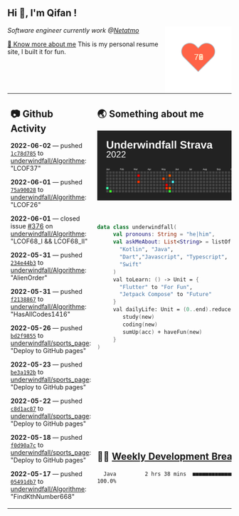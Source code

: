 <h2> Hi 👋, I'm Qifan ! </h2>
<a href="https://github.com/underwindfall/iBeats"><img align="right" width="150px" src="https://raw.githubusercontent.com/underwindfall/iBeats/main/files/heart.svg"/></a>
<p><em>Software engineer currently work @<a href="https://www.netatmo.com">Netatmo</a></em></p>
<p><a href="https://qifanyang.com/resume" target="_blank"> 🔭 Know more about me</a> This is my personal resume site, I built it for fun.</p>
<table><tr><td valign="top" rowspan="2">

 ## 📷 Github Activity
 <!-- githubActivity starts -->
  **2022-06-02** — pushed [`1c78d785`](https://github.com/underwindfall/Algorithme/commit/1c78d7855cd4df35ab5a80c567eb0ab3355a11ef) to [underwindfall/Algorithme](https://api.github.com/repos/underwindfall/Algorithme): "LCOF37"

  **2022-06-01** — pushed [`75a90028`](https://github.com/underwindfall/Algorithme/commit/75a90028f6ec2e89760ee9002d03b56ea682d7bd) to [underwindfall/Algorithme](https://api.github.com/repos/underwindfall/Algorithme): "LCOF26"

  **2022-06-01** — closed issue [#376](https://api.github.com/repos/underwindfall/Algorithme/issues/376) on [underwindfall/Algorithme](https://api.github.com/repos/underwindfall/Algorithme): "LCOF68_I && LCOF68_II"

  **2022-05-31** — pushed [`234e44b3`](https://github.com/underwindfall/Algorithme/commit/234e44b3a778775ee183d18d15cb52fdc2a120fe) to [underwindfall/Algorithme](https://api.github.com/repos/underwindfall/Algorithme): "AlienOrder"

  **2022-05-31** — pushed [`f2138867`](https://github.com/underwindfall/Algorithme/commit/f2138867c224aaff2020f656e65e62567f5846ad) to [underwindfall/Algorithme](https://api.github.com/repos/underwindfall/Algorithme): "HasAllCodes1416"

  **2022-05-26** — pushed [`bd2f9855`](https://github.com/underwindfall/sports_page/commit/bd2f98551ea196c6c1630a0e2f0738196f978904) to [underwindfall/sports_page](https://api.github.com/repos/underwindfall/sports_page): "Deploy to GitHub pages"

  **2022-05-23** — pushed [`be3a192b`](https://github.com/underwindfall/sports_page/commit/be3a192bef2f074b3b7dee0436b0bac0e95768a2) to [underwindfall/sports_page](https://api.github.com/repos/underwindfall/sports_page): "Deploy to GitHub pages"

  **2022-05-22** — pushed [`c8d1ac87`](https://github.com/underwindfall/sports_page/commit/c8d1ac874580a9acd5faf462b25854fd0f4eb34e) to [underwindfall/sports_page](https://api.github.com/repos/underwindfall/sports_page): "Deploy to GitHub pages"

  **2022-05-18** — pushed [`f0d90a7c`](https://github.com/underwindfall/sports_page/commit/f0d90a7cf8646d0a7360b753fbf9d785d87248f4) to [underwindfall/sports_page](https://api.github.com/repos/underwindfall/sports_page): "Deploy to GitHub pages"

  **2022-05-17** — pushed [`05491db7`](https://github.com/underwindfall/Algorithme/commit/05491db76dd201c7b0cb06005bc1afc18815de20) to [underwindfall/Algorithme](https://api.github.com/repos/underwindfall/Algorithme): "FindKthNumber668"
 <!-- githubActivity ends -->
 </td><td valign="top">

 ## 🌏 Something about me
 <!-- profile starts -->
 <a href="https://github.com/underwindfall" width="100%">
   <img src="https://github.com/underwindfall/GitHubPoster/blob/main/examples/strava.svg"/>
 </a>
 <br/>
 <br/>
 <br/>

 ```kotlin
 data class underwindfall(
      val pronouns: String = "he|him",
      val askMeAbout: List<String> = listOf(
        "Kotlin", "Java",
        "Dart","Javascript", "Typescript",
        "Swift"
      )
      val toLearn: () -> Unit = {
        "Flutter" to "For Fun",
        "Jetpack Compose" to "Future"
      }
      val dailyLife: Unit = (0..end).reduce { acc, new ->
         study(new)
         coding(new)
         sumUp(acc) + haveFun(new)
      }
 )
 ```
 <!-- profile ends -->
 </td></tr><tr><td valign="top">

 ## 🏊‍♂️ <a href="https://gist.github.com/underwindfall/377ee88ba1fabd1e93516e48ca9c61eb" target="_blank">Weekly Development Breakdown</a>
  <!-- codeTime starts -->
  ```text
    Java         2 hrs 38 mins  ■■■■■■■■■■■■■■■■■■■■■■■■ 100.0%
  ```
  <!-- codeTime starts -->
  </td></tr></table>
